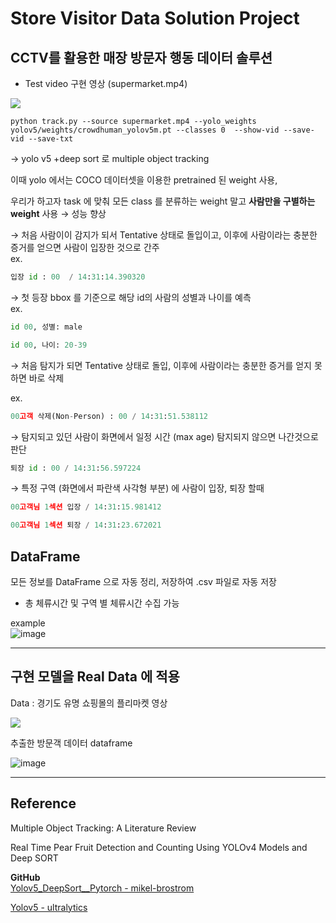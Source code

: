 # Store Visitor Data Solution Project
## CCTV를 활용한 매장 방문자 행동 데이터 솔루션

- Test video 구현 영상  (supermarket.mp4)

<a href='https://ifh.cc/v-ySbzKI' target='_blank'><img src='https://ifh.cc/g/ySbzKI.gif' border='0'></a>


```
python track.py --source supermarket.mp4 --yolo_weights yolov5/weights/crowdhuman_yolov5m.pt --classes 0  --show-vid --save-vid --save-txt
```



→ yolo v5 +deep sort 로 multiple object tracking

이때 yolo 에서는 COCO 데이터셋을 이용한 pretrained 된 weight 사용, 

우리가 하고자 task 에 맞춰  모든 class 를 분류하는 weight 말고  **사람만을 구별하는 weight** 사용 → 성능 향상

→ 처음 사람이이 감지가 되서 Tentative 상태로 돌입이고, 이후에 사람이라는 충분한 증거를 얻으면 사람이 입장한 것으로 간주  
ex.

```python
입장 id : 00  / 14:31:14.390320 
```
→ 첫 등장 bbox 를 기준으로 해당 id의 사람의 성별과 나이를 예측  
ex.

```python
id 00, 성별: male
```

```python
id 00, 나이: 20-39
```


→  처음 탐지가 되면 Tentative 상태로 돌입, 이후에 사람이라는 충분한 증거를 얻지 못하면 바로 삭제

ex. 

```python
00고객 삭제(Non-Person) : 00 / 14:31:51.538112
```

→ 탐지되고 있던 사람이 화면에서 일정 시간 (max age) 탐지되지 않으면 나간것으로 판단

```python
퇴장 id : 00 / 14:31:56.597224
```

→ 특정 구역 (화면에서 파란색 사각형 부분) 에 사람이 입장, 퇴장 할때

```python
00고객님 1섹션 입장 / 14:31:15.981412
```

```python
00고객님 1섹션 퇴장 / 14:31:23.672021
```




## DataFrame

모든 정보를 DataFrame 으로 자동 정리, 저장하여 .csv 파일로 자동 저장

- 총 체류시간 및 구역 별 체류시간 수집 가능



example  
![image](https://user-images.githubusercontent.com/84179578/142957803-69d52bbb-103c-4d64-9892-1a01a050d818.png)


----

## 구현 모델을  Real Data 에 적용

Data : 경기도 유명 쇼핑몰의 플리마켓 영상  




<a href='https://imgur.com/ciQepMo' target='_blank'><img src='https://i.imgur.com/252toyA.gif' border='0'></a>



추출한 방문객 데이터 dataframe

![image](https://user-images.githubusercontent.com/84179578/145829108-5236c6ff-02de-4c90-8637-8fcae12d8c42.png)






----
## Reference

Multiple Object Tracking: A Literature Review
    

Real Time Pear Fruit Detection and Counting Using YOLOv4 Models and Deep SORT


__GitHub__  
[Yolov5_DeepSort__Pytorch - mikel-brostrom](https://github.com/mikel-brostrom/Yolov5_DeepSort_Pytorch)

[Yolov5 - ultralytics](https://github.com/ultralytics/yolov5)
